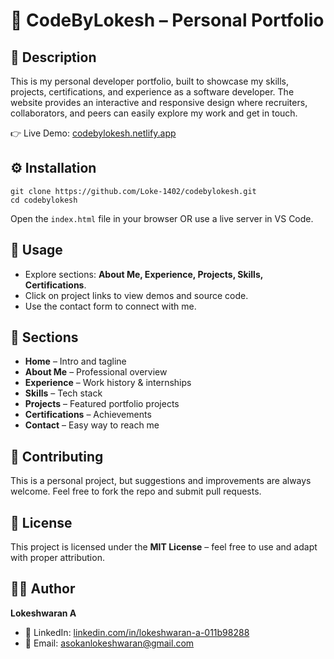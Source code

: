 <!DOCTYPE html>
<html lang="en">
<head>
  <meta charset="UTF-8">
  <meta name="viewport" content="width=device-width, initial-scale=1.0">
<!--   <title>CodeByLokesh</title> -->
<!--   <style>
    body {
      font-family: Arial, sans-serif;
      line-height: 1.6;
      background: #f9f9f9;
      padding: 20px;
      color: #333;
    }
    h1, h2 {
      color: #222;
    }
    a {
      color: #0066cc;
      text-decoration: none;
    }
    a:hover {
      text-decoration: underline;
    }
    code {
      background: #eee;
      padding: 2px 6px;
      border-radius: 4px;
      font-family: monospace;
    }
    pre {
      background: #272822;
      color: #f8f8f2;
      padding: 12px;
      border-radius: 6px;
      overflow-x: auto;
    }
    .section {
      margin-bottom: 25px;
    }
  </style> -->
</head>
<body>
  <h1>📂 CodeByLokesh – Personal Portfolio</h1>

  <div class="section">
    <h2>📖 Description</h2>
    <p>
      This is my personal developer portfolio, built to showcase my skills, projects, certifications, 
      and experience as a software developer. The website provides an interactive and responsive 
      design where recruiters, collaborators, and peers can easily explore my work and get in touch.
    </p>
    <p>👉 Live Demo: <a href="https://codebylokesh.netlify.app/" target="_blank">codebylokesh.netlify.app</a></p>
  </div>

  <div class="section">
    <h2>⚙️ Installation</h2>
    <pre><code>git clone https://github.com/Loke-1402/codebylokesh.git
cd codebylokesh
</code></pre>
    <p>Open the <code>index.html</code> file in your browser OR use a live server in VS Code.</p>
  </div>

  <div class="section">
    <h2>🚀 Usage</h2>
    <ul>
      <li>Explore sections: <strong>About Me, Experience, Projects, Skills, Certifications</strong>.</li>
      <li>Click on project links to view demos and source code.</li>
      <li>Use the contact form to connect with me.</li>
    </ul>
  </div>

  <div class="section">
    <h2>📂 Sections</h2>
    <ul>
      <li><strong>Home</strong> – Intro and tagline</li>
      <li><strong>About Me</strong> – Professional overview</li>
      <li><strong>Experience</strong> – Work history & internships</li>
      <li><strong>Skills</strong> – Tech stack</li>
      <li><strong>Projects</strong> – Featured portfolio projects</li>
      <li><strong>Certifications</strong> – Achievements</li>
      <li><strong>Contact</strong> – Easy way to reach me</li>
    </ul>
  </div>

  <div class="section">
    <h2>🤝 Contributing</h2>
    <p>This is a personal project, but suggestions and improvements are always welcome. 
    Feel free to fork the repo and submit pull requests.</p>
  </div>

  <div class="section">
    <h2>📜 License</h2>
    <p>This project is licensed under the <strong>MIT License</strong> – feel free to use and adapt with proper attribution.</p>
  </div>

  <div class="section">
    <h2>👨‍💻 Author</h2>
    <p><strong>Lokeshwaran A</strong></p>
    <ul>
<!--       <li>🌐 Portfolio: <a href="https://codebylokesh.netlify.app/" target="_blank">codebylokesh.netlify.app</a></li> -->
      <li>💼 LinkedIn: <a href="https://www.linkedin.com/in/lokeshwaran-a-011b98288" target="_blank">linkedin.com/in/lokeshwaran-a-011b98288</a></li>
      <li>📧 Email: <a href="mailto:asokanlokeshwaran@gmail.com">asokanlokeshwaran@gmail.com</a></li>
    </ul>
  </div>

</body>
</html>
